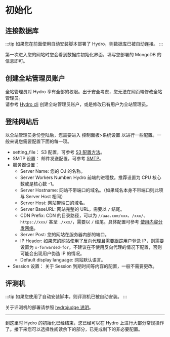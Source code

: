 # 初始化

## 连接数据库

:::tip
如果您在前面使用自动安装脚本部署了 Hydro，则数据库已被自动连接。
:::

第一次进入您的网站时您会看到数据库初始化界面，填写您部署的 MongoDB 的信息即可。

## 创建全站管理员账户

全站管理员对 Hydro 享有全部的权限。出于安全考虑，您无法在网页端修改全站管理员。  
请参考 [Hydro cli](/install/cli/) 创建全站管理员账户，或是修改已有用户为全站管理员。

## 登陆网站后

以全站管理员身份登陆后，您需要进入 控制面板>系统设置 以进行一些配置。一般来说您需要配置下面的每一项。

- setting_file： S3 配置，可参考 [S3 配置方法](/install/enhance.html#s3)。  
- SMTP 设置： 邮件发送配置，可参考 [SMTP](/install/enhance.html#smtp)。  
- 服务器设置：  
  - Server Name: 您的 OJ 的名称。  
  - Server Workers Number: Hydro 前端的进程数。推荐设置为 CPU 核心数或是核心数 -1。
  - Server Hostname: 网站不带端口的域名。（如果域名本身不带端口则此项与 Server Host 相同）
  - Server Host: 网站带端口的域名。
  - Server BaseURL: 网站完整的 URL，需要以 `/` 结尾。  
  - CDN Prefix: CDN 的目录路径，可以为 `//aaa.com/xxx`、`/xxx/`、`https://xxx/` 甚至 `./xxx/`，需要以 `/` 结尾。具体配置可参考 [使用内容分发网络](/install/cdn.html)。
  - Server Post: 您的网站在服务器内部的端口。
  - IP Header: 如果您的网站使用了反向代理且需要跟踪用户登录 IP，则需要设置为 `x-forwarded-for`。不建议在不使用反向代理的情况下配置，否则可能会出现用户伪造 IP 的情况。
  - Default display language: 网站默认语言。  
- Session 设置： 关于 Session 到期时间等内容的配置，一般不需要更改。

## 评测机

:::tip
如果您使用了自动安装脚本，则评测机已被自动安装。
:::

关于评测机的部署请参照 [hydrojudge 说明](/plugins/hydrojudge.html)。

---

到这里时 Hydro 的初始化已经结束，您已经可以在 Hydro 上进行大部分常规操作了。接下来您可以选择性阅读余下的部分，已完成剩下的非必要配置。
